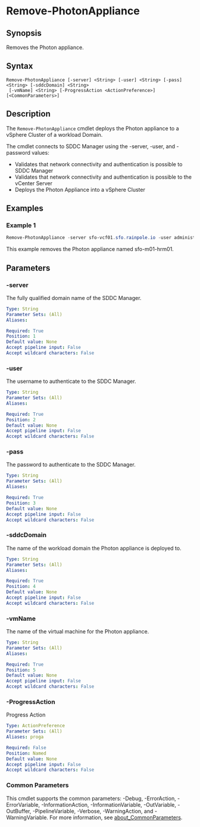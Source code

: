 # Remove-PhotonAppliance

## Synopsis

Removes the Photon appliance.

## Syntax

```photon
Remove-PhotonAppliance [-server] <String> [-user] <String> [-pass] <String> [-sddcDomain] <String>
 [-vmName] <String> [-ProgressAction <ActionPreference>] [<CommonParameters>]
```

## Description

The `Remove-PhotonAppliance` cmdlet deploys the Photon appliance to a vSphere Cluster of a workload Domain.

The cmdlet connects to SDDC Manager using the -server, -user, and -password values:

- Validates that network connectivity and authentication is possible to SDDC Manager
- Validates that network connectivity and authentication is possible to the vCenter Server
- Deploys the Photon Appliance into a vSphere Cluster

## Examples

### Example 1

```powershell
Remove-PhotonAppliance -server sfo-vcf01.sfo.rainpole.io -user administrator@vsphere.local -pass VMw@re1! -sddcDomain sfo-w01 -vmName sfo-m01-hrm01
```

This example removes the Photon appliance named sfo-m01-hrm01.

## Parameters

### -server

The fully qualified domain name of the SDDC Manager.

```yaml
Type: String
Parameter Sets: (All)
Aliases:

Required: True
Position: 1
Default value: None
Accept pipeline input: False
Accept wildcard characters: False
```

### -user

The username to authenticate to the SDDC Manager.

```yaml
Type: String
Parameter Sets: (All)
Aliases:

Required: True
Position: 2
Default value: None
Accept pipeline input: False
Accept wildcard characters: False
```

### -pass

The password to authenticate to the SDDC Manager.

```yaml
Type: String
Parameter Sets: (All)
Aliases:

Required: True
Position: 3
Default value: None
Accept pipeline input: False
Accept wildcard characters: False
```

### -sddcDomain

The name of the workload domain the Photon appliance is deployed to.

```yaml
Type: String
Parameter Sets: (All)
Aliases:

Required: True
Position: 4
Default value: None
Accept pipeline input: False
Accept wildcard characters: False
```

### -vmName

The name of the virtual machine for the Photon appliance.

```yaml
Type: String
Parameter Sets: (All)
Aliases:

Required: True
Position: 5
Default value: None
Accept pipeline input: False
Accept wildcard characters: False
```

### -ProgressAction

Progress Action

```yaml
Type: ActionPreference
Parameter Sets: (All)
Aliases: proga

Required: False
Position: Named
Default value: None
Accept pipeline input: False
Accept wildcard characters: False
```

### Common Parameters
This cmdlet supports the common parameters: -Debug, -ErrorAction, -ErrorVariable, -InformationAction, -InformationVariable, -OutVariable, -OutBuffer, -PipelineVariable, -Verbose, -WarningAction, and -WarningVariable. For more information, see [about_CommonParameters](http://go.microsoft.com/fwlink/?LinkID=113216).
